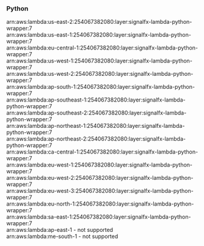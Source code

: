 <h3>Python</h3>

arn:aws:lambda:us-east-2:254067382080:layer:signalfx-lambda-python-wrapper:7<br>
arn:aws:lambda:us-east-1:254067382080:layer:signalfx-lambda-python-wrapper:7<br>
arn:aws:lambda:eu-central-1:254067382080:layer:signalfx-lambda-python-wrapper:7<br>
arn:aws:lambda:us-west-1:254067382080:layer:signalfx-lambda-python-wrapper:7<br>
arn:aws:lambda:us-west-2:254067382080:layer:signalfx-lambda-python-wrapper:7<br>
arn:aws:lambda:ap-south-1:254067382080:layer:signalfx-lambda-python-wrapper:7<br>
arn:aws:lambda:ap-southeast-1:254067382080:layer:signalfx-lambda-python-wrapper:7<br>
arn:aws:lambda:ap-southeast-2:254067382080:layer:signalfx-lambda-python-wrapper:7<br>
arn:aws:lambda:ap-northeast-1:254067382080:layer:signalfx-lambda-python-wrapper:7<br>
arn:aws:lambda:ap-northeast-2:254067382080:layer:signalfx-lambda-python-wrapper:7<br>
arn:aws:lambda:ca-central-1:254067382080:layer:signalfx-lambda-python-wrapper:7<br>
arn:aws:lambda:eu-west-1:254067382080:layer:signalfx-lambda-python-wrapper:7<br>
arn:aws:lambda:eu-west-2:254067382080:layer:signalfx-lambda-python-wrapper:7<br>
arn:aws:lambda:eu-west-3:254067382080:layer:signalfx-lambda-python-wrapper:7<br>
arn:aws:lambda:eu-north-1:254067382080:layer:signalfx-lambda-python-wrapper:7<br>
arn:aws:lambda:sa-east-1:254067382080:layer:signalfx-lambda-python-wrapper:7<br>
arn:aws:lambda:ap-east-1 - not supported<br>
arn:aws:lambda:me-south-1 - not supported<br>

<!-- Note to maintainers: please be careful editing this file. 
